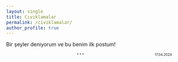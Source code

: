 ```yaml
---
layout: single
title: Cıvıklamalar
permalink: /civiklamalar/
author_profile: true
---
```


Bir şeyler deniyorum ve bu benim ilk postum!
<div style="width:80%; float:left; text-align:center; font-size:0.65em;">* * *</div>
<div style="width:19%; float:left; text-align:left; font-size:0.65em;">17.04.2024</div>
